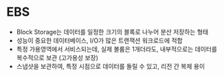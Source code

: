 # EBS
- Block Storage는 데이터를 일정한 크기의 블록로 나누어 분산 저장하는 형태
- 성능이 중요한 데이터베이스, I/O가 많은 트랜잭션 워크로드에 적합
- 특정 가용영역에서 서비스되는데, 실제 볼륨은 1개더라도, 내부적으로는 데이터를 복수적으로 보관 (고가용성 보장)
- 스냅샷을 보관하여, 특정 시점으로 데이터를 돌릴 수 있고, 리전 간 복제 용이
